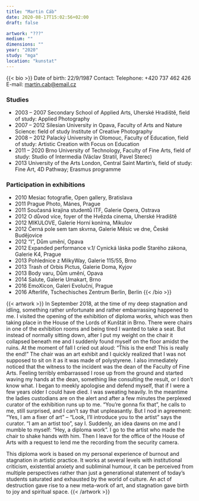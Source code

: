 ```yaml
---
title: "Martin Cáb"
date: 2020-08-17T15:02:56+02:00
draft: false

artwork: "???"
medium: ""
dimensions: ""
year: "2020"
study: "mga"
location: "kunstat"
---
```


{{< bio >}}
Date of birth: 22/9/1987
Contact:
Telephone: +420 737 462 426
E-mail: martin.cab@email.cz

### Studies
* 2003 – 2007 Secondary School of Applied Arts, Uherské Hradiště, field of study: Applied Photography
* 2007 – 2012 Silesian University in Opava, Faculty of Arts and Nature Science: field of study Institute of Creative Photography
* 2008 – 2012 Palacký University in Olomouc, Faculty of Education, field of study: Artistic Creation with Focus on Education
* 2011 – 2020 Brno University of Technology, Faculty of Fine Arts, field of study: Studio of Intermedia (Václav Stratil, Pavel Sterec)
* 2013 University of the Arts London, Central Saint Martin’s, field of study: Fine Art, 4D Pathway; Erasmus programme

### Participation in exhibitions
* 2010 Mesiac fotografie, Open gallery, Bratislava
* 2011 Prague Photo, Mánes, Prague
* 2011 Současná krajina studentů ITF, Galerie Opera, Ostrava
* 2012 O důvod více, foyer of the Hvězda cinema, Uherské Hradiště
* 2012 MIKULOVE, Galerie Horní konírna, Mikulov
* 2012 Černá pole sem tam skvrna, Galerie Měsíc ve dne, České Budějovice
* 2012 “I”, Dům umění, Opava
* 2012 Expanded performance v.1/ Cynická láska podle Starého zákona, Galerie K4, Prague
* 2013 Pohlednice z MilkyWay, Galerie 115/55, Brno
* 2013 Trash of Orbis Pictus, Galerie Doma, Kyjov
* 2013 Body varu, Dům umění, Opava
* 2014 Salute, Galerie Umakart, Brno
* 2016 EmoXicon, Galeri Evoluční, Prague
* 2016 Afterlife, Tschechisches Zentrum Berlin, Berlin
{{< /bio >}}


{{< artwork >}}
In September 2018, at the time of my deep stagnation and idling, something rather unfortunate and rather embarrassing happened to me. I visited the opening of the exhibition of diploma works, which was then taking place in the House of the Lords of Kunštát in Brno. There were chairs in one of the exhibition rooms and being tired I wanted to take a seat. But instead of normally sitting down, after I put my weight on the chair it collapsed beneath me and I suddenly found myself on the floor amidst the ruins. At the moment of fall I cried out aloud: “This is the end! This is really the end!” The chair was an art exhibit and I quickly realized that I was not supposed to sit on it as it was made of polystyrene. I also immediately noticed that the witness to the incident was the dean of the Faculty of Fine Arts. Feeling terribly embarrassed I rose up from the ground and started waving my hands at the dean, something like consulting the result, or I don’t know what. I began to meekly apologise and defend myself, that if I were a few years older I could have died. I was sweating heavily. In the meantime the ladies custodians are on the alert and after a few minutes the perplexed curator of the exhibition runs up to me. “You’re gonna fix that”, he calls to me, still surprised, and I can’t say that unpleasantly. But I nod in agreement: “Yes, I am a fixer of art” – “Look, I’ll introduce you to the artist” says the curator. “I am an artist too”, say I. Suddenly, an idea dawns on me and I mumble to myself: “Hey, a diploma work”. I go to the artist who made the chair to shake hands with him. Then I leave for the office of the House of Arts with a request to lend me the recording from the security camera.

This diploma work is based on my personal experience of burnout and stagnation in artistic practice. It works at several levels with institutional criticism, existential anxiety and subliminal humour, it can be perceived from multiple perspectives rather than just a generational statement of today’s students saturated and exhausted by the world of culture. An act of destruction gave rise to a new meta-work of art, and stagnation gave birth to joy and spiritual space.
{{< /artwork >}}
